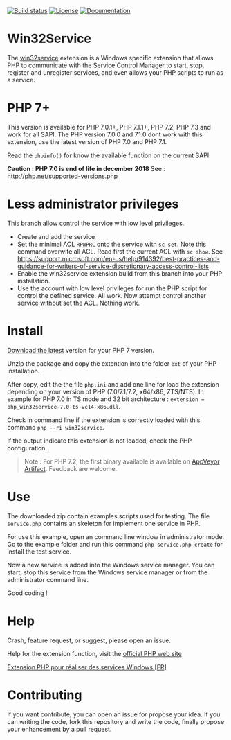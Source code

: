 [![Build status](https://ci.appveyor.com/api/projects/status/7wqljie1knsrtfkh/branch/less_admin?svg=true)](https://ci.appveyor.com/project/macintoshplus/win32service/branch/less_admin)
[![License](https://img.shields.io/badge/license-PHP_License-blue.svg)](http://www.php.net/license/3_01.txt)
[![Documentation](https://img.shields.io/badge/manual-win32service-blue.svg)](http://php.net/manual/en/book.win32service.php)

# Win32Service

The [win32service](https://pecl.php.net/package/win32service) extension is a Windows specific extension that allows PHP to communicate with the Service Control Manager to start, stop, register and unregister services, and even allows your PHP scripts to run as a service.

# PHP 7+

This version is available for PHP 7.0.1+, PHP 7.1.1+, PHP 7.2, PHP 7.3 and work for all SAPI.
The PHP version 7.0.0 and 7.1.0 dont work with this extension, use the latest version of PHP 7.0 and PHP 7.1.

Read the `phpinfo()` for know the available function on the current SAPI.

__Caution : PHP 7.0 is end of life in december 2018__ See : http://php.net/supported-versions.php

# Less administrator privileges

This branch allow control the service with low level privileges.

* Create and add the service
* Set the minimal ACL `RPWPRC` onto the service with `sc set`. Note this command overwite all ACL. Read first the current ACL with `sc show`. See https://support.microsoft.com/en-us/help/914392/best-practices-and-guidance-for-writers-of-service-discretionary-access-control-lists
* Enable the win32service extension build from this branch into your PHP installation.
* Use the account with low level privileges for run the PHP script for control the defined service. All work.
Now attempt control another service without set the ACL. Nothing work.


# Install

[Download the latest](https://github.com/InExtenso/win32service/releases) version for your PHP 7 version.

Unzip the package and copy the extention into the folder `ext` of your PHP installation.

After copy, edit the the file `php.ini` and add one line for load the extension depending on your version of PHP (7.0/7.1/7.2, x64/x86, ZTS/NTS). In example for PHP 7.0 in TS mode and 32 bit architecture : `extension = php_win32service-7.0-ts-vc14-x86.dll`.

Check in command line if the extension is correctly loaded with this command `php --ri win32service`.

If the output indicate this extension is not loaded, check the PHP configuration.

> Note : For PHP 7.2, the first binary available is available on [AppVeyor Artifact](https://ci.appveyor.com/project/macintoshplus/win32service/build/job/u30oquj5q2h8t1k1/artifacts). Feedback are welcome.

# Use

The downloaded zip contain examples scripts used for testing. The file `service.php` contains an skeleton for implement one service in PHP.

For use this example, open an command line window in administrator mode. Go to the example folder and run this command `php service.php create` for install the test service.

Now a new service is added into the Windows service manager. You can start, stop this service from the Windows service manager or from the administrator command line.

Good coding !

# Help

Crash, feature request, or suggest, please open an issue.

Help for the extension function, visit the [official PHP web site](http://php.net/manual/en/book.win32service.php)

[Extension PHP pour réaliser des services Windows [FR]](https://nahan.fr/extension-php-pour-realiser-des-services-windows/)

# Contributing

If you want contribute, you can open an issue for propose your idea. If you can writing the code, fork this repository and write the code, finally propose your enhancement by a pull request.
